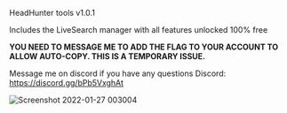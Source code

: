 HeadHunter tools v1.0.1

Includes the LiveSearch manager with all features unlocked 100% free

**YOU NEED TO MESSAGE ME TO ADD THE FLAG TO YOUR ACCOUNT TO ALLOW AUTO-COPY. THIS IS A TEMPORARY ISSUE.**

Message me on discord if you have any questions
Discord: https://discord.gg/bPb5VxghAt

![Screenshot 2022-01-27 003004](https://user-images.githubusercontent.com/36321189/152448640-bfd565fc-ee5b-4d00-b431-956af0a0139f.png)
